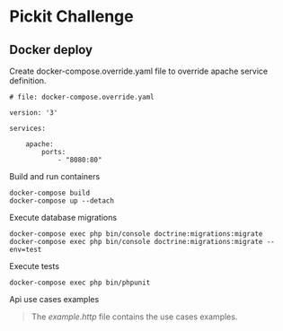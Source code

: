 # Pickit Challenge

## Docker deploy

Create docker-compose.override.yaml file to override apache service definition.
```shell
# file: docker-compose.override.yaml

version: '3'

services:

    apache:
        ports:
            - "8080:80"
```

Build and run containers 
```shell
docker-compose build
docker-compose up --detach
```

Execute database migrations
```shell
docker-compose exec php bin/console doctrine:migrations:migrate 
docker-compose exec php bin/console doctrine:migrations:migrate --env=test
```

Execute tests
```shell
docker-compose exec php bin/phpunit
```
Api use cases examples
> The *example.http* file contains the use cases examples. 